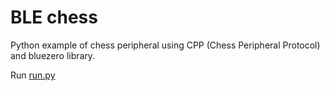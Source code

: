 # BLE chess
Python example of chess peripheral using CPP (Chess Peripheral Protocol) and bluezero library.

Run [run.py](./run.py)